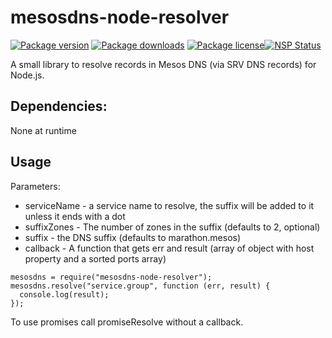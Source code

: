 # mesosdns-node-resolver

[![Package version](https://img.shields.io/npm/v/mesos-dns-node-resolver.svg)](https://www.npmjs.com/package/mesos-dns-node-resolver) [![Package downloads](https://img.shields.io/npm/dt/mesos-dns-node-resolver.svg)](https://www.npmjs.com/package/mesos-dns-node-resolver) [![Package license](https://img.shields.io/npm/l/mesos-dns-node-resolver)](https://www.npmjs.com/package/mesos-dns-node-resolver)[![NSP Status](https://nodesecurity.io/orgs/paymentsos/projects/1286ad57-2675-4e69-8500-0090ad214ac5/badge)](https://nodesecurity.io/orgs/paymentsos/projects/1286ad57-2675-4e69-8500-0090ad214ac5)

A small library to resolve records in Mesos DNS (via SRV DNS records) for Node.js.  

## Dependencies:

None at runtime

## Usage

Parameters:
 - serviceName - a service name to resolve, the suffix will be added to it unless it ends with a dot
 - suffixZones - The number of zones in the suffix (defaults to 2, optional)
 - suffix - the DNS suffix (defaults to marathon.mesos)
 - callback - A function that gets err and result (array of object with host property and a sorted ports array)

```
mesosdns = require("mesosdns-node-resolver");
mesosdns.resolve("service.group", function (err, result) {
  console.log(result);
});
```

To use promises call promiseResolve without a callback.
